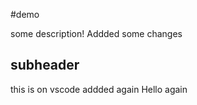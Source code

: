 #demo

some description!
Addded some changes
## subheader

this is on vscode
addded again
Hello again
